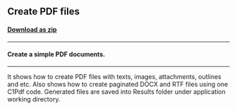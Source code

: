 ## Create PDF files
#### [Download as zip](https://grapecity.github.io/DownGit/#/home?url=https://github.com/GrapeCity/ComponentOne-Service-Components-Samples/tree/master/Pdf/Shared/CreatePdf)
____
#### Create a simple PDF documents.
____
It shows how to create PDF files with texts, images, attachments, outlines and etc.
Also shows how to create paginated DOCX and RTF files using one C1Pdf code. 
Generated files are saved into Results folder under application working directory.
